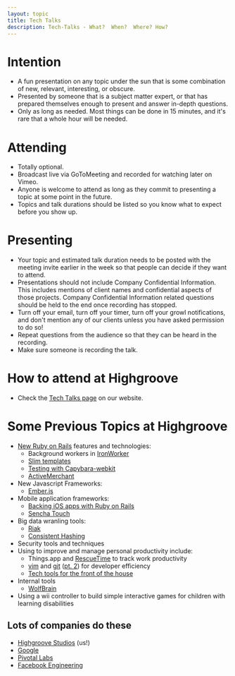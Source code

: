```yaml
---
layout: topic
title: Tech Talks
description: Tech-Talks - What?  When?  Where? How?
---
```


# Intention

* A fun presentation on any topic under the sun that is some combination of new, relevant, interesting, or obscure.
* Presented by someone that is a subject matter expert, or that has prepared themselves enough to present and answer in-depth questions.
* Only as long as needed. Most things can be done in 15 minutes, and it's rare that a whole hour will be needed.

# Attending

* Totally optional.
* Broadcast live via GoToMeeting and recorded for watching later on Vimeo.
* Anyone is welcome to attend as long as they commit to presenting a topic at some point in the future.
* Topics and talk durations should be listed so you know what to expect before you show up.

# Presenting

* Your topic and estimated talk duration needs to be posted with the meeting invite earlier in the week so that people can decide if they want to attend.
* Presentations should not include Company Confidential Information. This includes mentions of client names and confidential aspects of those projects.  Company Confidential Information related questions should be held to the end once recording has stopped.
* Turn off your email, turn off your timer, turn off your growl notifications, and don't mention any of our clients unless you have asked permission to do so!
* Repeat questions from the audience so that they can be heard in the recording.
* Make sure someone is recording the talk.

# How to attend at Highgroove

* Check the [Tech Talks page](http://highgroove.com/tech_talks.html) on our website.

# Some Previous Topics at Highgroove

* [New Ruby on Rails](https://vimeo.com/33167318) features and technologies:
  * Background workers in [IronWorker](https://vimeo.com/37828341)
  * [Slim templates](https://vimeo.com/33802242)
  * [Testing with Capybara-webkit](https://vimeo.com/33800268)
  * [ActiveMerchant](https://vimeo.com/33426461)
* New Javascript Frameworks:
  * [Ember.js](https://vimeo.com/34140713)
* Mobile application frameworks:
  * [Backing iOS apps with Ruby on Rails](https://vimeo.com/36161295)
  * [Sencha Touch](https://vimeo.com/33167565)
* Big data wranling tools:
  * [Riak](https://vimeo.com/35399109)
  * [Consistent Hashing](https://vimeo.com/36985167)
* Security tools and techniques
* Using to improve and manage personal productivity include:
  * Things.app and [RescueTime](https://vimeo.com/34675969) to track work productivity
  * [vim](https://vimeo.com/33166409) and [git](https://vimeo.com/33165748) ([pt. 2](https://vimeo.com/33166064)) for developer efficiency
  * [Tech tools for the front of the house](https://vimeo.com/37395400)
* Internal tools
  * [WolfBrain](https://vimeo.com/37822445)
* Using a wii controller to build simple interactive games for children with
  learning disabilities
  
  
## Lots of companies do these
* [Highgroove Studios](vimeo.com/highgroove/videos)  (us!)
* [Google](http://www.youtube.com/user/GoogleTechTalks/featured)
* [Pivotal Labs](http://pivotallabs.com/talks)
* [Facebook Engineering](https://www.facebook.com/Engineering/app_260691170608423)
